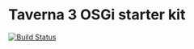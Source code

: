 Taverna 3 OSGi starter kit
==========================

[![Build Status](https://travis-ci.org/taverna/taverna-starter.svg?branch=master)](https://travis-ci.org/taverna/taverna-starter)

